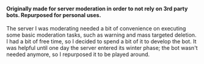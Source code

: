 #### Originally made for server moderation in order to not rely on 3rd party bots. Repurposed for personal uses.

The server I was moderating needed a bit of convenience on executing some basic moderation tasks, such as warning and mass targeted deletion. I had a bit of free time, so I decided to spend a bit of it to develop the bot. It was helpful until one day the server entered its winter phase; the bot wasn't needed anymore, so I repurposed it to be played around.